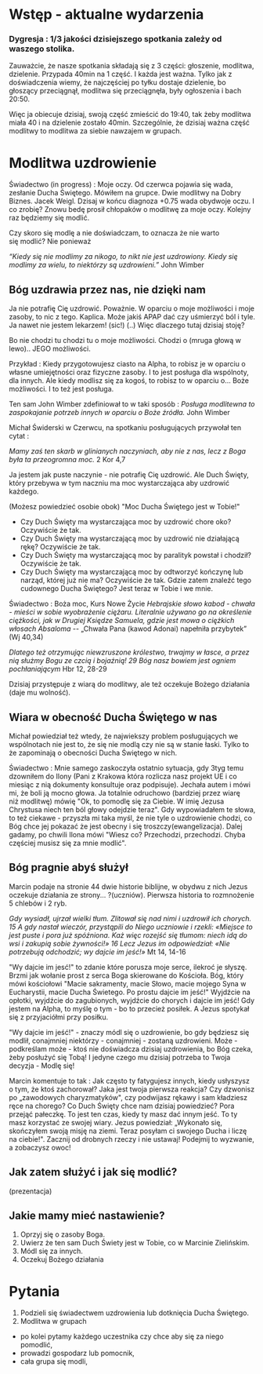 # Wstęp - aktualne wydarzenia

### Dygresja : 1/3 jakości dzisiejszego spotkania zależy od waszego stolika.

Zauważcie, że nasze spotkania składają się z 3 części: głoszenie, modlitwa, dzielenie. Przypada 40min na 1 część.
I każda jest ważna. Tylko jak z doświadczenia wiemy, że najczęściej po tyłku dostaje dzielenie, bo głoszący przeciągnął,
modlitwa się przeciągnęła, były ogłoszenia i bach 20:50.

Więc ja obiecuje dzisiaj, swoją część zmieścić do 19:40, tak żeby modlitwa miała 40 i na dzielenie zostało 40min. Szczególnie, że dzisiaj
ważna część modlitwy to modlitwa za siebie nawzajem w grupach.

# Modlitwa uzdrowienie 

Świadectwo (in progress) : Moje oczy. Od czerwca pojawia się wada, zesłanie Ducha Świętego. Mówiłem na grupce. Dwie modlitwy na 
Dobry Biznes. Jacek Weigl. Dzisaj w końcu diagnoza +0.75 wada obydwoje oczu. I co zrobię? Znowu bedę prosił chłopaków o modlitwę
za moje oczy. Kolejny raz będziemy się modlić.

Czy skoro się modlę a nie doświadczam, to oznacza że nie warto się modlić? Nie ponieważ 

_“Kiedy się nie modlimy za nikogo, to nikt nie jest uzdrowiony. Kiedy się modlimy za wielu, to niektórzy są uzdrowieni.”_ John Wimber

## Bóg uzdrawia przez nas, nie dzięki nam

Ja nie potrafię Cię uzdrowić. Poważnie. W oparciu o moje możliwości i moje zasoby, to nic z tego. Kaplica. 
Może jakiś APAP dać czy uśmierzyć ból i tyle. Ja nawet nie jestem lekarzem! (sic!) (..)
Więc dlaczego tutaj dzisiaj stoję?

Bo nie chodzi tu chodzi tu o moje możliwości. Chodzi o (mruga głową w lewo)..  JEGO możliwości.

   Przykład : Kiedy przygotowujesz ciasto na Alpha, to robisz je w oparciu o własne umiejętności oraz fizyczne zasoby. I to jest posługa dla wspólnoty, dla innych. Ale kiedy modlisz się za kogoś, to robisz to w oparciu o... Boże możliwości. I to też jest posługa.

Ten sam John Wimber zdefiniował to w taki sposób :
_Posługa modlitewna to zaspokajanie potrzeb innych w oparciu o Boże źródła._ John Wimber	

Michał Świderski w Czerwcu, na spotkaniu posługujących przywołał ten cytat :

_Mamy zaś ten skarb w glinianych naczyniach, aby nie z nas, lecz z Boga była ta przeogromna moc._ 2 Kor 4,7

Ja jestem jak puste naczynie - nie potrafię Cię uzdrowić. Ale Duch Święty, który przebywa w tym naczniu
 ma moc wystarczająca aby uzdrowić każdego. 
 
 (Możesz powiedzieć osobie obok) "Moc Ducha Świętego jest w Tobie!"

- Czy Duch Święty ma wystarczająca moc by uzdrowić chore oko? Oczywiście że tak.
- Czy Duch Święty ma wystarczającą moc by uzdrowić nie działającą rękę? Oczywiście że tak.
- Czy Duch Święty ma wystarczającą moc by paralityk powstał i chodził? Oczywiście że tak.
- Czy Duch Święty ma wystarczającą moc by odtworzyć kończynę lub narząd, której już nie ma? Oczywiście że tak.
Gdzie zatem znaleźć tego cudownego Ducha Świętego? Jest teraz w Tobie i we mnie.  

Świadectwo : Boża moc, Kurs Nowe Życie
_Hebrajskie słowo kabod - chwała - mieści w sobie wyobrażenie ciężaru. Literalnie używano go na określenie ciężkości, jak w Drugiej Księdze Samuela, gdzie jest mowa o ciężkich włosach Absaloma_ -- „Chwała Pana (kawod Adonai) napełniła przybytek” (Wj 40,34)

_Dlatego też otrzymując niewzruszone królestwo, trwajmy w łasce, a przez nią służmy Bogu ze czcią i bojaźnią! 29 Bóg nasz bowiem jest ogniem pochłaniającym_ Hbr 12, 28-29

Dzisiaj przystępuje z wiarą do modlitwy, ale też oczekuje Bożego działania (daje mu wolność).

## Wiara w obecność Ducha Świętego w nas

Michał powiedział też wtedy, że najwiekszy problem posługujących we wspólnotach nie jest to, że się nie modlą czy nie są w stanie łaski. Tylko to
że zapominają o obecności Ducha Świętego w nich. 

   Świadectwo : Mnie samego zaskoczyła ostatnio sytuacja, gdy 3tyg temu dzowniłem do Ilony (Pani z Krakowa która rozlicza nasz projekt UE i co miesiąc z nią dokumenty konsultuje oraz podpisuje). Jechała autem i mówi mi, że boli ją mocno głowa. Ja totalnie odruchowo (bardziej przez wiarę niż modlitwę) mówię "Ok, to pomodlę się za Ciebie. W imię Jezusa Chrystusa niech ten ból głowy odejdzie teraz". Gdy wypowiadałem te słowa, to też ciekawe - przyszła mi taka myśl, że nie tyle o uzdrowienie chodzi, co Bóg chce jej pokazać że jest obecny i się troszczy(ewangelizacja). Dalej gadamy, po chwili Ilona mówi "Wiesz co? Przechodzi, przechodzi. Chyba częściej musisz się za mnie modlić". 


## Bóg pragnie abyś służył

Marcin podaje na stronie 44 dwie historie biblijne, w obydwu z nich Jezus oczekuje działania ze strony... ?(uczniów).
Pierwsza historia to rozmnożenie 5 chlebów i 2 ryb. 

_Gdy wysiadł, ujrzał wielki tłum. Zlitował się nad nimi i uzdrowił ich chorych. 15 A gdy nastał wieczór, przystąpili do Niego uczniowie i rzekli: «Miejsce to jest puste i pora już spóźniona. Każ więc rozejść się tłumom: niech idą do wsi i zakupią sobie żywności!» 16 Lecz Jezus im odpowiedział: «Nie potrzebują odchodzić; wy dajcie im jeść!»_ Mt 14, 14-16

"Wy dajcie im jesć!" to zdanie które porusza moje serce, ilekroć je słyszę. Brzmi jak wołanie prost z serca Boga skierowane do Kościoła.
Bóg, który mówi kościołowi "Macie sakramenty, macie Słowo, macie mojego Syna w Eucharystii, macie Ducha Świetego. Po prostu dajcie im jeść!" Wyjdźcie na opłotki, wyjdźcie do zagubionych, wyjdźcie do chorych i dajcie im jeść!
Gdy jestem na Alpha, to myślę o tym - bo to przecież posiłek. A Jezus spotykał się z przyjaciółmi przy posiłku.

"Wy dajcie im jeść!" - znaczy módl się o uzdrowienie, bo gdy będziesz się modlił, conajmniej niektórzy - conajmniej - zostaną uzdrowieni.
Może - podkreślam może - ktoś nie doświadcza dzisiaj uzdrowienia, bo Bóg czeka, żeby posłużyć się Tobą! I jedyne czego mu dzisiaj potrzeba to 
Twoja decyzja - Modlę się!

Marcin komentuje to tak :
   Jak często ty fatygujesz innych, kiedy usłyszysz o tym, że ktoś zachorował? Jaka jest twoja pierwsza reakcja? Czy dzwonisz po „zawodowych charyzmatyków", czy podwijasz rękawy i sam kładziesz ręce na chorego? Co Duch Święty chce nam dzisiaj powiedzieć? Pora przejąć pałeczkę. To jest ten czas, kiedy ty masz dać innym jeść. To ty masz korzystać ze swojej wiary. Jezus powiedział: „Wykonało się, skończyłem swoją misję na ziemi. Teraz posyłam ci swojego Ducha i liczę na ciebie!". Zacznij od drobnych rzeczy i nie ustawaj! Podejmij to wyzwanie, a zobaczysz owoc!

## Jak zatem służyć i jak się modlić?

(prezentacja)

## Jakie mamy mieć nastawienie?

1. Oprzyj się o zasoby Boga.
2. Uwierz że ten sam Duch Świety jest w Tobie, co w Marcinie Zielińskim.
3. Módl się za innych.
4. Oczekuj Bożego działania

# Pytania 

1. Podzieli się świadectwem uzdrowienia lub dotknięcia Ducha Świętego.
2. Modlitwa w grupach
- po kolei pytamy każdego uczestnika czy chce aby się za niego pomodlić,
- prowadzi gospodarz lub pomocnik,
- cała grupa się modli,
